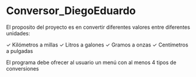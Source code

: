 # Conversor_DiegoEduardo

El proposito del proyecto es en convertir diferentes valores entre diferentes unidades:

✓ Kilómetros a millas
✓ Litros a galones
✓ Gramos a onzas
✓ Centímetros a pulgadas

El programa debe ofrecer al usuario un menú con al menos 4 tipos de conversiones